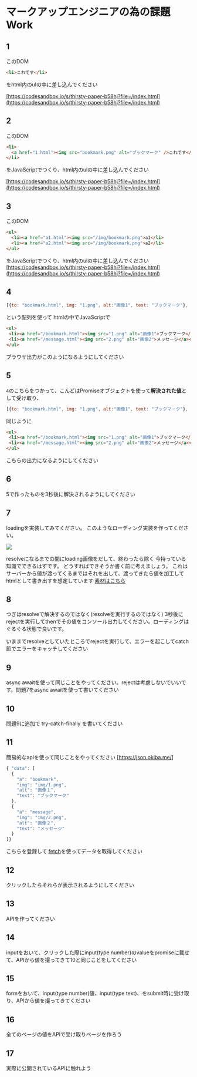 # マークアップエンジニアの為の課題 Work

## 1

このDOM

```html
<li>これです</li>
```

をhtml内のulの中に差し込んでください

[https://codesandbox.io/s/thirsty-paper-b58hj?file=/index.html](https://codesandbox.io/s/thirsty-paper-b58hj?file=/index.html)

## 2

このDOM

```html
<li>
  <a href="1.html"><img src="bookmark.png" alt="ブックマーク" />これです</a>
</li>
```

をJavaScriptでつくり、html内のulの中に差し込んでください

[https://codesandbox.io/s/thirsty-paper-b58hj?file=/index.html](https://codesandbox.io/s/thirsty-paper-b58hj?file=/index.html)

## 3

このDOM

```html
<ul>
  <li><a href="a1.html"><img src="/img/bookmark.png">a1</li>
  <li><a href="a2.html"><img src="/img/bookmark.png">a2</li>
</ul>
```

をJavaScriptでつくり、html内のulの中に差し込んでください
[https://codesandbox.io/s/thirsty-paper-b58hj?file=/index.html](https://codesandbox.io/s/thirsty-paper-b58hj?file=/index.html)

## 4

```js
[{to: "bookmark.html", img: "1.png", alt:"画像1", text: "ブックマーク"}, {to: "message.html", img: "2.png", alt:"画像2", text: "メッセージ"}]
```

という配列を使って
htmlの中でJavaScriptで

```html
<ul>
 <li><a href="/bookmark.html"><img src="1.png" alt="画像1">ブックマーク</a></li>
 <li><a href="/message.html"><img src="2.png" alt="画像2">メッセージ</a></li>
</ul>
```

ブラウザ出力がこのようになるようにしてください


## 5

`4`のこちらをつかって、こんどはPromiseオブジェクトを使って**解決された値**として受け取り、

```js
[{to: "bookmark.html", img: "1.png", alt:"画像1", text: "ブックマーク"}, {to: "message.html", img: "2.png", alt:"画像2", text: "メッセージ"}]
```

同じように

```html
<ul>
 <li><a href="/bookmark.html"><img src="1.png" alt="画像1">ブックマーク</a></li>
 <li><a href="/message.html"><img src="2.png" alt="画像2">メッセージ</a></li>
</ul>
```

こちらの出力になるようにしてください

## 6

5で作ったものを3秒後に解決されるようにしてください

## 7

loadingを実装してみてください。
このようなローディング実装を作ってください。

<img src="https://terracetech.jp/wp-content/uploads/2020/10/a-3.gif" />

resolveになるまでの間にloading画像をだして、終わったら除く
今持っている知識でできるはずです。
どうすればできそうか書く前に考えましょう。
これはサーバーから値が渡ってくるまではそれを出して、渡ってきたら値を加工してhtmlとして書き出すを想定しています
[素材はこちら](https://terracetech.jp/download/gif-loading-image/)

## 8

つぎはresolveで解決するのではなく(resolveを実行するのではなく)
3秒後にrejectを実行してthenでその値をコンソール出力してください。ローディングはぐるぐる状態で良いです。

いままでresolveとしていたところでrejectを実行して、エラーを起こしてcatch節でエラーをキャッチしてください

## 9

async awaitを使って同じことをやってください。rejectは考慮しないでいいです。問題7をasync awaitを使って書いてください

## 10

問題9に追加で
try-catch-finaliy
を書いてください

## 11

簡易的なapiを使って同じことをやってください
[https://json.okiba.me/]

```js
{ "data": [
  {
    "a": "bookmark",
    "img": "img/1.png",
    "alt": "画像１",
    "text": "ブックマーク"
  },
  {
    "a": "message",
    "img": "img/2.png",
    "alt": "画像２",
    "text": "メッセージ"
  }
]}
```
こちらを登録して
[fetch](https://developer.mozilla.org/ja/docs/Web/API/Fetch_API/Using_Fetch)を使ってデータを取得してください



## 12

クリックしたらそれらが表示されるようにしてください

## 13

APIを作ってください

## 14

inputをおいて、クリックした際にinput(type number)のvalueをpromiseに載せて、APIから値を撮ってきて10と同じことをしてください

## 15

formをおいて、input(type number)値、input(type text)、をsubmit時に受け取り、APIから値を撮ってきてください

## 16

全てのページの値をAPIで受け取りページを作ろう

## 17

実際に公開されているAPIに触れよう

